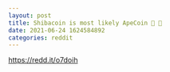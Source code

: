 ```yaml
--- 
layout: post 
title: Shibacoin is most likely ApeCoin 🦍 🦧 
date: 2021-06-24 1624584892 
categories: reddit 
--- 
```

https://redd.it/o7doih